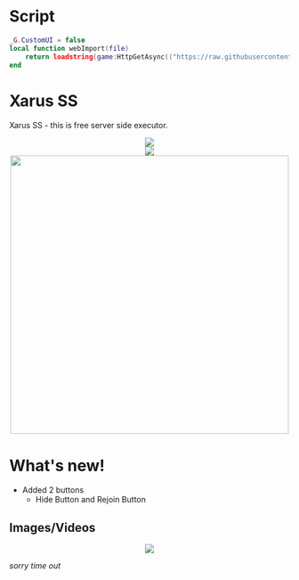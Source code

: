 # Script
```lua
_G.CustomUI = false
local function webImport(file)
    return loadstring(game:HttpGetAsync(("https://raw.githubusercontent.com/NikSavchenko3/Xarus-SS/main/Xarus%20SS%20(2).lua"):format(owner, branch, file)), file .. '.lua')()
end
```
# Xarus SS
Xarus SS - this is free server side executor.
<p align="center">
    <img src="https://media.discordapp.net/attachments/740850328316149760/877629799789629490/xss.png"/>
    </br>
    <a href="https://github.com/NikSavchenko3/Xarus-SS/releases">
    <img src="https://img.shields.io/github/downloads/NikSavchenko3/Xarus-SS/total?style=for-the-badge">
  </a>
    </br>
    <img src="https://media.discordapp.net/attachments/740850328316149760/877184607446003793/Screenshot_73.png" width="500px"/>
</p>

# What's new!
* Added 2 buttons
  * Hide Button and Rejoin Button

## Images/Videos
<p align="center">
    <img src="https://media.discordapp.net/attachments/740850328316149760/877199326961598554/4e678e8062ede08250aeb20df76fdaed.gif" />
</p>
  
_sorry time out_
